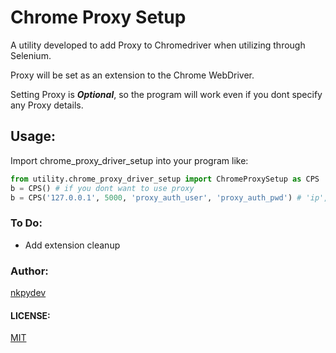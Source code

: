 # Chrome Proxy Setup

A utility developed to add Proxy to Chromedriver when utilizing through Selenium.

Proxy will be set as an extension to the Chrome WebDriver.

Setting Proxy is _**Optional**_, so the program will work even if you dont specify any Proxy details.

## Usage:

Import chrome_proxy_driver_setup into your program like:

```python
from utility.chrome_proxy_driver_setup import ChromeProxySetup as CPS
b = CPS() # if you dont want to use proxy
b = CPS('127.0.0.1', 5000, 'proxy_auth_user', 'proxy_auth_pwd') # 'ip','port','auth_user','auth_pwd'
```

### To Do:
- Add extension cleanup

### Author:
[nkpydev](https://github.com/nkpydev)

#### LICENSE:
[MIT](https://github.com/nkpydev/Selenium_Helper_Class/blob/master/LICENSE)
